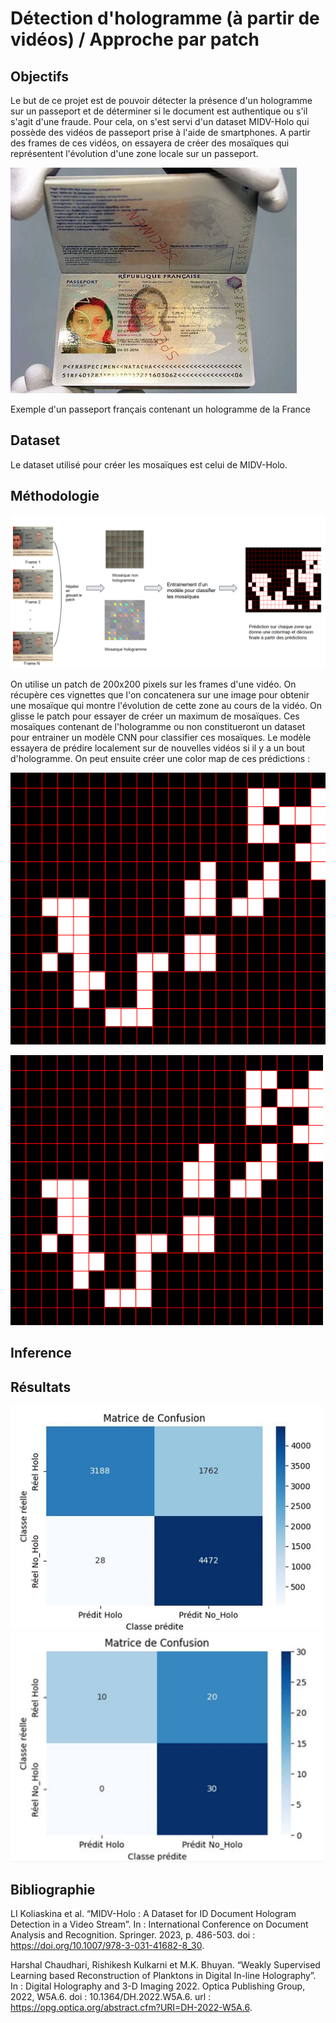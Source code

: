 # Détection d'hologramme (à partir de vidéos) / Approche par patch

## Objectifs
Le but de ce projet est de pouvoir détecter la présence d'un hologramme sur un passeport et de déterminer si le document est authentique ou s'il s'agit d'une fraude. 
Pour cela, on s'est servi d'un dataset MIDV-Holo qui possède des vidéos de passeport prise à l'aide de smartphones. A partir des frames de ces vidéos, on essayera de créer des mosaïques qui représentent l'évolution d'une zone locale sur un passeport.

![](readme/holo.png)

Exemple d'un passeport français contenant un hologramme de la France

## Dataset

Le dataset utilisé pour créer les mosaïques est celui de MIDV-Holo.

## Méthodologie

![](readme/pipeline1.png)

On utilise un patch de 200x200 pixels sur les frames d'une vidéo. On récupère ces vignettes que l'on concatenera sur une image pour obtenir une mosaïque qui montre l'évolution de cette zone au cours de la vidéo. On glisse le patch pour essayer de créer un maximum de mosaïques. Ces mosaïques contenant de l'hologramme ou non constitueront un dataset pour entrainer un modèle CNN pour classifier ces mosaïques. Le modèle essayera de prédire localement sur de nouvelles vidéos si il y a un bout d'hologramme. On peut ensuite créer une color map de ces prédictions :

![](readme/pred.png)

<img src="readme/pred.png" alt="Pred" width="500"/>

## Inference


## Résultats

<img src="readme/res1.png" alt="Résultat 1" width="500"/>
<img src="readme/res2.png" alt="Résultat 2" width="500"/>

## Bibliographie

LI Koliaskina et al. “MIDV-Holo : A Dataset for ID Document Hologram Detection in a Video Stream”. In : International Conference on Document Analysis and Recognition. Springer. 2023, p. 486-503. doi : https://doi.org/10.1007/978-3-031-41682-8_30.

Harshal Chaudhari, Rishikesh Kulkarni et M.K. Bhuyan. “Weakly Supervised Learning based Reconstruction of Planktons in Digital In-line Holography”. In : Digital Holography and 3-D Imaging 2022. Optica Publishing Group, 2022, W5A.6. doi : 10.1364/DH.2022.W5A.6. url : https://opg.optica.org/abstract.cfm?URI=DH-2022-W5A.6.
